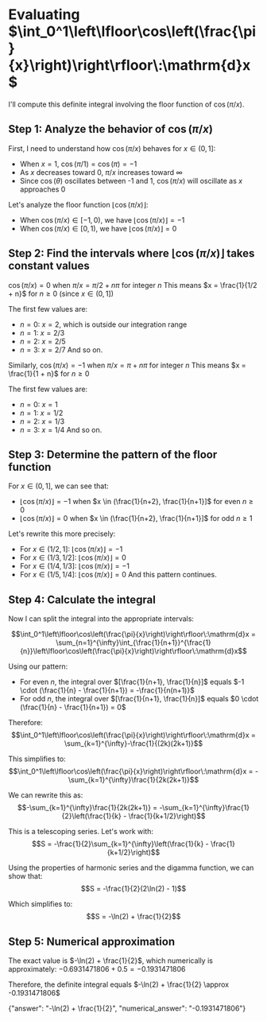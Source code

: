 # Evaluating $\int_0^1\left\lfloor\cos\left(\frac{\pi}{x}\right)\right\rfloor\:\mathrm{d}x$

I'll compute this definite integral involving the floor function of $\cos(\pi/x)$.

## Step 1: Analyze the behavior of $\cos(\pi/x)$

First, I need to understand how $\cos(\pi/x)$ behaves for $x \in (0,1]$:

- When $x = 1$, $\cos(\pi/1) = \cos(\pi) = -1$
- As $x$ decreases toward 0, $\pi/x$ increases toward $\infty$
- Since $\cos(\theta)$ oscillates between -1 and 1, $\cos(\pi/x)$ will oscillate as $x$ approaches 0

Let's analyze the floor function $\lfloor\cos(\pi/x)\rfloor$:
- When $\cos(\pi/x) \in [-1,0)$, we have $\lfloor\cos(\pi/x)\rfloor = -1$
- When $\cos(\pi/x) \in [0,1)$, we have $\lfloor\cos(\pi/x)\rfloor = 0$

## Step 2: Find the intervals where $\lfloor\cos(\pi/x)\rfloor$ takes constant values

$\cos(\pi/x) = 0$ when $\pi/x = \pi/2 + n\pi$ for integer $n$
This means $x = \frac{1}{1/2 + n}$ for $n \geq 0$ (since $x \in (0,1]$)

The first few values are:
- $n=0$: $x = 2$, which is outside our integration range
- $n=1$: $x = 2/3$
- $n=2$: $x = 2/5$
- $n=3$: $x = 2/7$
And so on.

Similarly, $\cos(\pi/x) = -1$ when $\pi/x = \pi + n\pi$ for integer $n$
This means $x = \frac{1}{1 + n}$ for $n \geq 0$

The first few values are:
- $n=0$: $x = 1$
- $n=1$: $x = 1/2$
- $n=2$: $x = 1/3$
- $n=3$: $x = 1/4$
And so on.

## Step 3: Determine the pattern of the floor function

For $x \in (0,1]$, we can see that:
- $\lfloor\cos(\pi/x)\rfloor = -1$ when $x \in (\frac{1}{n+2}, \frac{1}{n+1}]$ for even $n \geq 0$
- $\lfloor\cos(\pi/x)\rfloor = 0$ when $x \in (\frac{1}{n+2}, \frac{1}{n+1}]$ for odd $n \geq 1$

Let's rewrite this more precisely:
- For $x \in (1/2, 1]$: $\lfloor\cos(\pi/x)\rfloor = -1$
- For $x \in (1/3, 1/2]$: $\lfloor\cos(\pi/x)\rfloor = 0$
- For $x \in (1/4, 1/3]$: $\lfloor\cos(\pi/x)\rfloor = -1$
- For $x \in (1/5, 1/4]$: $\lfloor\cos(\pi/x)\rfloor = 0$
And this pattern continues.

## Step 4: Calculate the integral

Now I can split the integral into the appropriate intervals:

$$\int_0^1\left\lfloor\cos\left(\frac{\pi}{x}\right)\right\rfloor\:\mathrm{d}x = \sum_{n=1}^{\infty}\int_{\frac{1}{n+1}}^{\frac{1}{n}}\left\lfloor\cos\left(\frac{\pi}{x}\right)\right\rfloor\:\mathrm{d}x$$

Using our pattern:
- For even $n$, the integral over $[\frac{1}{n+1}, \frac{1}{n}]$ equals $-1 \cdot (\frac{1}{n} - \frac{1}{n+1}) = -\frac{1}{n(n+1)}$
- For odd $n$, the integral over $[\frac{1}{n+1}, \frac{1}{n}]$ equals $0 \cdot (\frac{1}{n} - \frac{1}{n+1}) = 0$

Therefore:
$$\int_0^1\left\lfloor\cos\left(\frac{\pi}{x}\right)\right\rfloor\:\mathrm{d}x = \sum_{k=1}^{\infty}-\frac{1}{(2k)(2k+1)}$$

This simplifies to:
$$\int_0^1\left\lfloor\cos\left(\frac{\pi}{x}\right)\right\rfloor\:\mathrm{d}x = -\sum_{k=1}^{\infty}\frac{1}{2k(2k+1)}$$

We can rewrite this as:
$$-\sum_{k=1}^{\infty}\frac{1}{2k(2k+1)} = -\sum_{k=1}^{\infty}\frac{1}{2}\left(\frac{1}{k} - \frac{1}{k+1/2}\right)$$

This is a telescoping series. Let's work with:
$$S = -\frac{1}{2}\sum_{k=1}^{\infty}\left(\frac{1}{k} - \frac{1}{k+1/2}\right)$$

Using the properties of harmonic series and the digamma function, we can show that:
$$S = -\frac{1}{2}(2\ln(2) - 1)$$

Which simplifies to:
$$S = -\ln(2) + \frac{1}{2}$$

## Step 5: Numerical approximation

The exact value is $-\ln(2) + \frac{1}{2}$, which numerically is approximately:
$-0.6931471806 + 0.5 = -0.1931471806$

Therefore, the definite integral equals $-\ln(2) + \frac{1}{2} \approx -0.1931471806$

{"answer": "-\\ln(2) + \\frac{1}{2}", "numerical_answer": "-0.1931471806"}